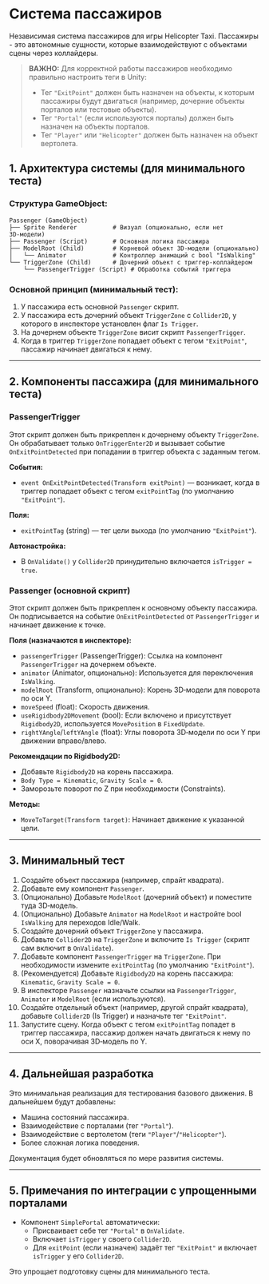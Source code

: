 # Система пассажиров

Независимая система пассажиров для игры Helicopter Taxi. Пассажиры - это автономные сущности, которые взаимодействуют с объектами сцены через коллайдеры.

> **ВАЖНО:** Для корректной работы пассажиров необходимо правильно настроить теги в Unity:
> - Тег `"ExitPoint"` должен быть назначен на объекты, к которым пассажиры будут двигаться (например, дочерние объекты порталов или тестовые объекты).
> - Тег `"Portal"` (если используются порталы) должен быть назначен на объекты порталов.
> - Тег `"Player"` или `"Helicopter"` должен быть назначен на объект вертолета.

## 1. Архитектура системы (для минимального теста)

### Структура GameObject:
```
Passenger (GameObject)
├── Sprite Renderer          # Визуал (опционально, если нет 3D‑модели)
├── Passenger (Script)       # Основная логика пассажира
├── ModelRoot (Child)        # Корневой объект 3D‑модели (опционально)
│   └── Animator             # Контроллер анимаций с bool "IsWalking"
└── TriggerZone (Child)      # Дочерний объект с триггер‑коллайдером
    └── PassengerTrigger (Script) # Обработка событий триггера
```

### Основной принцип (минимальный тест):
1.  У пассажира есть основной `Passenger` скрипт.
2.  У пассажира есть дочерний объект `TriggerZone` с `Collider2D`, у которого в инспекторе установлен флаг `Is Trigger`.
3.  На дочернем объекте `TriggerZone` висит скрипт `PassengerTrigger`.
4.  Когда в триггер `TriggerZone` попадает объект с тегом `"ExitPoint"`, пассажир начинает двигаться к нему.

---

## 2. Компоненты пассажира (для минимального теста)

### PassengerTrigger
Этот скрипт должен быть прикреплен к дочернему объекту `TriggerZone`.
Он обрабатывает только `OnTriggerEnter2D` и вызывает событие `OnExitPointDetected` при попадании в триггер объекта с заданным тегом.

**События:**
- `event OnExitPointDetected(Transform exitPoint)` — возникает, когда в триггер попадает объект с тегом `exitPointTag` (по умолчанию `"ExitPoint"`).

**Поля:**
- `exitPointTag` (string) — тег цели выхода (по умолчанию `"ExitPoint"`).

**Автонастройка:**
- В `OnValidate()` у `Collider2D` принудительно включается `isTrigger = true`.

### Passenger (основной скрипт)
Этот скрипт должен быть прикреплен к основному объекту пассажира.
Он подписывается на событие `OnExitPointDetected` от `PassengerTrigger` и начинает движение к точке.

**Поля (назначаются в инспекторе):**
- `passengerTrigger` (PassengerTrigger): Ссылка на компонент `PassengerTrigger` на дочернем объекте.
- `animator` (Animator, опционально): Используется для переключения `IsWalking`.
- `modelRoot` (Transform, опционально): Корень 3D‑модели для поворота по оси Y.
- `moveSpeed` (float): Скорость движения.
- `useRigidbody2DMovement` (bool): Если включено и присутствует `Rigidbody2D`, используется `MovePosition` в `FixedUpdate`.
- `rightYAngle`/`leftYAngle` (float): Углы поворота 3D‑модели по оси Y при движении вправо/влево.

**Рекомендации по Rigidbody2D:**
- Добавьте `Rigidbody2D` на корень пассажира.
- `Body Type = Kinematic`, `Gravity Scale = 0`.
- Заморозьте поворот по Z при необходимости (Constraints).

**Методы:**
- `MoveToTarget(Transform target)`: Начинает движение к указанной цели.

---

## 3. Минимальный тест

1.  Создайте объект пассажира (например, спрайт квадрата).
2.  Добавьте ему компонент `Passenger`.
3.  (Опционально) Добавьте `ModelRoot` (дочерний объект) и поместите туда 3D‑модель.
4.  (Опционально) Добавьте `Animator` на `ModelRoot` и настройте bool `IsWalking` для переходов Idle/Walk.
5.  Создайте дочерний объект `TriggerZone` у пассажира.
6.  Добавьте `Collider2D` на `TriggerZone` и включите `Is Trigger` (скрипт сам включит в `OnValidate`).
7.  Добавьте компонент `PassengerTrigger` на `TriggerZone`. При необходимости измените `exitPointTag` (по умолчанию `"ExitPoint"`).
8.  (Рекомендуется) Добавьте `Rigidbody2D` на корень пассажира: `Kinematic`, `Gravity Scale = 0`.
9.  В инспекторе `Passenger` назначьте ссылки на `PassengerTrigger`, `Animator` и `ModelRoot` (если используются).
10. Создайте отдельный объект (например, другой спрайт квадрата), добавьте `Collider2D` (Is Trigger) и назначьте тег `"ExitPoint"`.
11. Запустите сцену. Когда объект с тегом `exitPointTag` попадет в триггер пассажира, пассажир должен начать двигаться к нему по оси X, поворачивая 3D‑модель по Y.

---

## 4. Дальнейшая разработка

Это минимальная реализация для тестирования базового движения. В дальнейшем будут добавлены:
- Машина состояний пассажира.
- Взаимодействие с порталами (тег `"Portal"`).
- Взаимодействие с вертолетом (теги `"Player"`/`"Helicopter"`).
- Более сложная логика поведения.

Документация будет обновляться по мере развития системы.

---

## 5. Примечания по интеграции с упрощенными порталами

- Компонент `SimplePortal` автоматически:
  - Присваивает себе тег `"Portal"` в `OnValidate`.
  - Включает `isTrigger` у своего `Collider2D`.
  - Для `exitPoint` (если назначен) задаёт тег `"ExitPoint"` и включает `isTrigger` у его `Collider2D`.

Это упрощает подготовку сцены для минимального теста.
